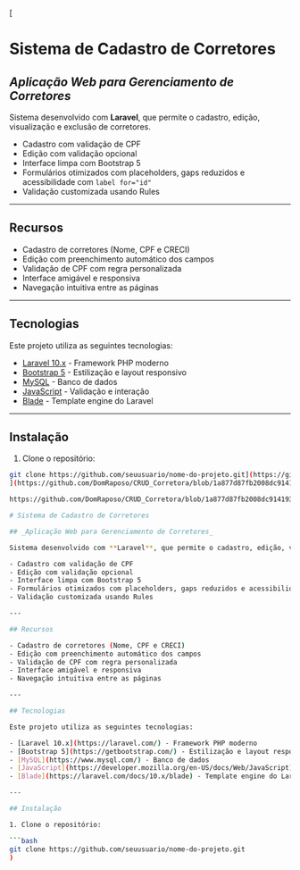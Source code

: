 [

# Sistema de Cadastro de Corretores

## _Aplicação Web para Gerenciamento de Corretores_

Sistema desenvolvido com **Laravel**, que permite o cadastro, edição, visualização e exclusão de corretores.

- Cadastro com validação de CPF  
- Edição com validação opcional  
- Interface limpa com Bootstrap 5  
- Formulários otimizados com placeholders, gaps reduzidos e acessibilidade com `label for="id"`  
- Validação customizada usando Rules

---

## Recursos

- Cadastro de corretores (Nome, CPF e CRECI)
- Edição com preenchimento automático dos campos
- Validação de CPF com regra personalizada
- Interface amigável e responsiva
- Navegação intuitiva entre as páginas

---

## Tecnologias

Este projeto utiliza as seguintes tecnologias:

- [Laravel 10.x](https://laravel.com/) - Framework PHP moderno
- [Bootstrap 5](https://getbootstrap.com/) - Estilização e layout responsivo
- [MySQL](https://www.mysql.com/) - Banco de dados
- [JavaScript](https://developer.mozilla.org/en-US/docs/Web/JavaScript) - Validação e interação
- [Blade](https://laravel.com/docs/10.x/blade) - Template engine do Laravel

---

## Instalação

1. Clone o repositório:

```bash
git clone https://github.com/seuusuario/nome-do-projeto.git](https://github.com/DomRaposo/CRUD_Corretora
](https://github.com/DomRaposo/CRUD_Corretora/blob/1a877d87fb2008dc9141937ceff407d99817cb67/Imagens/WhatsApp%20Image%202025-04-04%20at%2021.44.01.jpeg

https://github.com/DomRaposo/CRUD_Corretora/blob/1a877d87fb2008dc9141937ceff407d99817cb67/Imagens/WhatsApp%20Image%202025-04-04%20at%2021.44.20.jpeg

# Sistema de Cadastro de Corretores

## _Aplicação Web para Gerenciamento de Corretores_

Sistema desenvolvido com **Laravel**, que permite o cadastro, edição, visualização e exclusão de corretores.

- Cadastro com validação de CPF  
- Edição com validação opcional  
- Interface limpa com Bootstrap 5  
- Formulários otimizados com placeholders, gaps reduzidos e acessibilidade com `label for="id"`  
- Validação customizada usando Rules

---

## Recursos

- Cadastro de corretores (Nome, CPF e CRECI)
- Edição com preenchimento automático dos campos
- Validação de CPF com regra personalizada
- Interface amigável e responsiva
- Navegação intuitiva entre as páginas

---

## Tecnologias

Este projeto utiliza as seguintes tecnologias:

- [Laravel 10.x](https://laravel.com/) - Framework PHP moderno
- [Bootstrap 5](https://getbootstrap.com/) - Estilização e layout responsivo
- [MySQL](https://www.mysql.com/) - Banco de dados
- [JavaScript](https://developer.mozilla.org/en-US/docs/Web/JavaScript) - Validação e interação
- [Blade](https://laravel.com/docs/10.x/blade) - Template engine do Laravel

---

## Instalação

1. Clone o repositório:

```bash
git clone https://github.com/seuusuario/nome-do-projeto.git
)
